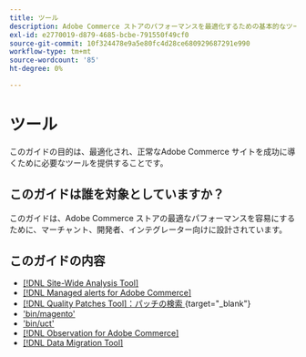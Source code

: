 ```yaml
---
title: ツール
description: Adobe Commerce ストアのパフォーマンスを最適化するための基本的なツールについて説明します。 サイト管理を向上させるための分析ツール、パッチ、ユーティリティの使用方法を確認します。
exl-id: e2770019-d879-4685-bcbe-791550f49cf0
source-git-commit: 10f324478e9a5e80fc4d28ce680929687291e990
workflow-type: tm+mt
source-wordcount: '85'
ht-degree: 0%

---
```


# ツール

このガイドの目的は、最適化され、正常なAdobe Commerce サイトを成功に導くために必要なツールを提供することです。

## このガイドは誰を対象としていますか？

このガイドは、Adobe Commerce ストアの最適なパフォーマンスを容易にするために、マーチャント、開発者、インテグレーター向けに設計されています。

## このガイドの内容

* [[!DNL Site-Wide Analysis Tool]](../tools/site-wide-analysis-tool/intro.md)
* [[!DNL Managed alerts for Adobe Commerce]](../tools/managed-alerts-for-adobe-commerce/managed-alerts-for-magento-commerce.md)
* [[!DNL Quality Patches Tool]：パッチの検索 ](https://experienceleague.adobe.com/tools/commerce-quality-patches/index.html){target="_blank"}
* [&#39;bin/magento&#39;](reference/commerce-on-premises.md)
* [&#39;bin/uct&#39;](reference/commerce-on-premises.md)
* [[!DNL Observation for Adobe Commerce]](../tools/observation-for-adobe-commerce/intro.md)
* [[!DNL Data Migration Tool]](data-migration-tool/how-migration-works.md)
